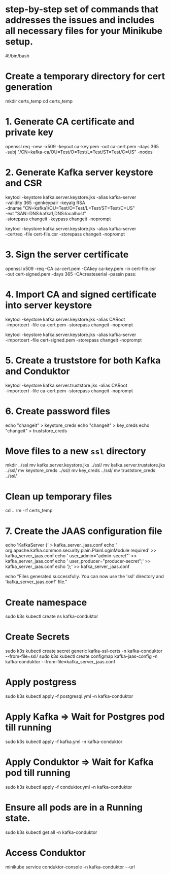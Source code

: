 # step-by-step set of commands that addresses the issues and includes all necessary files for your Minikube setup.


#!/bin/bash

# Create a temporary directory for cert generation
mkdir certs_temp
cd certs_temp

# 1. Generate CA certificate and private key
openssl req -new -x509 -keyout ca-key.pem -out ca-cert.pem -days 365 \
  -subj "/CN=kafka-ca/OU=Test/O=Test/L=Test/ST=Test/C=US" -nodes

# 2. Generate Kafka server keystore and CSR
keytool -keystore kafka.server.keystore.jks -alias kafka-server \
  -validity 365 -genkeypair -keyalg RSA \
  -dname "CN=kafka1/OU=Test/O=Test/L=Test/ST=Test/C=US" \
  -ext "SAN=DNS:kafka1,DNS:localhost" \
  -storepass changeit -keypass changeit -noprompt

keytool -keystore kafka.server.keystore.jks -alias kafka-server \
  -certreq -file cert-file.csr -storepass changeit -noprompt

# 3. Sign the server certificate
openssl x509 -req -CA ca-cert.pem -CAkey ca-key.pem -in cert-file.csr \
  -out cert-signed.pem -days 365 -CAcreateserial -passin pass:

# 4. Import CA and signed certificate into server keystore
keytool -keystore kafka.server.keystore.jks -alias CARoot \
  -importcert -file ca-cert.pem -storepass changeit -noprompt

keytool -keystore kafka.server.keystore.jks -alias kafka-server \
  -importcert -file cert-signed.pem -storepass changeit -noprompt

# 5. Create a truststore for both Kafka and Conduktor
keytool -keystore kafka.server.truststore.jks -alias CARoot \
  -importcert -file ca-cert.pem -storepass changeit -noprompt

# 6. Create password files
echo "changeit" > keystore_creds
echo "changeit" > key_creds
echo "changeit" > truststore_creds

# Move files to a new `ssl` directory
mkdir ../ssl
mv kafka.server.keystore.jks ../ssl/
mv kafka.server.truststore.jks ../ssl/
mv keystore_creds ../ssl/
mv key_creds ../ssl/
mv truststore_creds ../ssl/

# Clean up temporary files
cd ..
rm -rf certs_temp

# 7. Create the JAAS configuration file
echo 'KafkaServer {' > kafka_server_jaas.conf
echo '  org.apache.kafka.common.security.plain.PlainLoginModule required' >> kafka_server_jaas.conf
echo '  user_admin="admin-secret"' >> kafka_server_jaas.conf
echo '  user_producer="producer-secret";' >> kafka_server_jaas.conf
echo '};' >> kafka_server_jaas.conf

echo "Files generated successfully. You can now use the 'ssl' directory and 'kafka_server_jaas.conf' file."


# Create namespace
sudo k3s kubectl create ns kafka-conduktor

# Create Secrets
sudo k3s kubectl create secret generic kafka-ssl-certs -n kafka-conduktor --from-file=ssl/
sudo k3s kubectl create configmap kafka-jaas-config -n kafka-conduktor --from-file=kafka_server_jaas.conf

# Apply postgress
sudo k3s kubectl apply -f postgresql.yml -n kafka-conduktor

# Apply Kafka => Wait for Postgres pod till running
sudo k3s kubectl apply -f kafka.yml -n kafka-conduktor

# Apply Conduktor =>  Wait for Kafka pod till running
sudo k3s kubectl apply -f conduktor.yml -n kafka-conduktor

# Ensure all pods are in a Running state.
sudo k3s kubectl get all -n kafka-conduktor

# Access Conduktor
minikube service conduktor-console -n kafka-conduktor --url